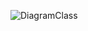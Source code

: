 ![DiagramClass](https://user-images.githubusercontent.com/64923139/191637142-1c0d3bc5-4b19-4d89-b2ab-d31d0c998fc3.png)
